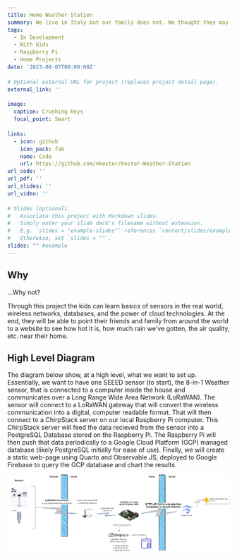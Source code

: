 ```yaml
---
title: Home Weather Station
summary: We live in Italy but our family does not. We thought they may be interested to get real-time information about the weather near us. This was a chance to expose my kids to the basics about coding, networks, databases, sensors, and cloud tools. It was ambitious but I wanted the experience to be tangilble and rewarding.  
tags:
  - In Development
  - With Kids
  - Raspberry Pi
  - Home Projects
date: '2023-08-07T00:00:00Z'

# Optional external URL for project (replaces project detail page).
external_link: ''

image:
  caption: Crushing Keys
  focal_point: Smart

links:
  - icon: github
    icon_pack: fab
    name: Code
    url: https://github.com/nkester/Kester-Weather-Station
url_code: ''
url_pdf: ''
url_slides: ''
url_video: ''

# Slides (optional).
#   Associate this project with Markdown slides.
#   Simply enter your slide deck's filename without extension.
#   E.g. `slides = "example-slides"` references `content/slides/example-slides.md`.
#   Otherwise, set `slides = ""`.
slides: "" #example
---
```


## Why

...Why not? 

Through this project the kids can learn basics of sensors in the real world, wireless networks, databases, and the power of cloud technologies. At the end, they will be able to point their friends and family from around the world to a website to see how hot it is, how much rain we've gotten, the air quality, etc. near their home. 

## High Level Diagram  

The diagram below show, at a high level, what we want to set up. Essentially, we want to have one SEEED sensor (to start), the 8-in-1 Weather sensor, that is connected to a computer inside the house and communicates over a Long Range Wide Area Network (LoRaWAN). The sensor will connect to a LoRaWAN gateway that will convert the wireless communication into a digital, computer readable format. That will then connect to a ChirpStack server on our local Raspberry Pi computer. This ChirpStack server will feed the data recieved from the sensor into a PostgreSQL Database stored on the Raspberry Pi. The Raspberry Pi will then push that data periodically to a Google Cloud Platform (GCP) managed database (likely PostgreSQL initially for ease of use). Finally, we will create a static web-page using Quarto and Observable JS, deployed to Google Firebase to query the GCP database and chart the results.

![alt text](SeeedSolutionDiagram.png "Seeed Solution Diagram")  